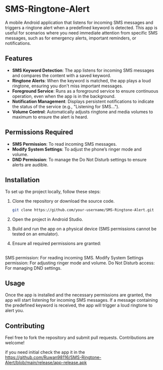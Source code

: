 # SMS-Ringtone-Alert

A mobile Android application that listens for incoming SMS messages and triggers a ringtone alert when a predefined keyword is detected. This app is useful for scenarios where you need immediate attention from specific SMS messages, such as for emergency alerts, important reminders, or notifications.

## Features
- **SMS Keyword Detection**: The app listens for incoming SMS messages and compares the content with a saved keyword.
- **Ringtone Alerts**: When the keyword is matched, the app plays a loud ringtone, ensuring you don't miss important messages.
- **Foreground Service**: Runs as a foreground service to ensure continuous operation, even when the app is in the background.
- **Notification Management**: Displays persistent notifications to indicate the status of the service (e.g., "Listening for SMS...").
- **Volume Control**: Automatically adjusts ringtone and media volumes to maximum to ensure the alert is heard.

## Permissions Required
- **SMS Permission**: To read incoming SMS messages.
- **Modify System Settings**: To adjust the phone’s ringer mode and volume.
- **DND Permission**: To manage the Do Not Disturb settings to ensure alerts are audible.

## Installation
To set up the project locally, follow these steps:

1. Clone the repository or download the source code.
   ```bash
   git clone https://github.com/your-username/SMS-Ringtone-Alert.git
2. Open the project in Android Studio.

3. Build and run the app on a physical device (SMS permissions cannot be tested on an emulator).

4. Ensure all required permissions are granted:

##
SMS permission: For reading incoming SMS.
Modify System Settings permission: For adjusting ringer mode and volume.
Do Not Disturb access: For managing DND settings.

## Usage
Once the app is installed and the necessary permissions are granted, the app will start listening for incoming SMS messages. If a message containing the predefined keyword is received, the app will trigger a loud ringtone to alert you.

## Contributing
Feel free to fork the repository and submit pull requests. Contributions are welcome!

if you need initial check the app it in the
https://github.com/Ruwan98116/SMS-Ringtone-Alert/blob/main/release/app-release.apk


